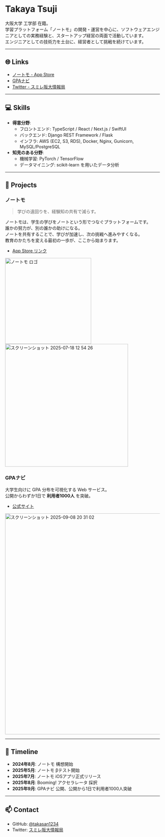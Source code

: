 # Takaya Tsuji

大阪大学 工学部 在籍。  
学習プラットフォーム「ノートモ」の開発・運営を中心に、ソフトウェアエンジニアとしての実務経験と、スタートアップ経営の両面で活動しています。  
エンジニアとしての技術力を土台に、経営者として挑戦を続けています。  

---

## 🌐 Links
- [ノートモ - App Store](https://apps.apple.com/jp/app/%E3%83%8E%E3%83%BC%E3%83%88%E3%83%A2/id6743961225)  
- [GPAナビ](https://gpa-survey.com)  
- [Twitter - スミレ阪大情報局](https://twitter.com/)  

---

## 💻 Skills
- **得意分野**:  
  - フロントエンド: TypeScript / React / Next.js / SwiftUI  
  - バックエンド: Django REST Framework / Flask  
  - インフラ: AWS (EC2, S3, RDS), Docker, Nginx, Gunicorn, MySQL/PostgreSQL  
- **知見のある分野**:  
  - 機械学習: PyTorch / TensorFlow  
  - データマイニング: scikit-learn を用いたデータ分析
---

## 🚀 Projects

### ノートモ

> 学びの遠回りを、経験知の共有で減らす。

ノートモは、学生の学びをノートという形でつなぐプラットフォームです。  
誰かの努力が、別の誰かの助けになる。  
ノートを共有することで、学びが加速し、次の挑戦へ進みやすくなる。  
教育のかたちを変える最初の一歩が、ここから始まります。  

- [App Store リンク](https://apps.apple.com/jp/app/%E3%83%8E%E3%83%BC%E3%83%88%E3%83%A2/id6743961225)

<img width="280" height="280" alt="ノートモ ロゴ" src="https://github.com/user-attachments/assets/e7bdf0eb-786b-4ddd-852d-b380bdfa2ae2" />

<img width="400" heitht="280" alt="スクリーンショット 2025-07-18 12 54 26" src="https://github.com/user-attachments/assets/f490149f-e486-454d-8932-411f94d2486a" />

### GPAナビ
大学生向けに GPA 分布を可視化する Web サービス。  
公開からわずか1日で **利用者1000人** を突破。  
- [公式サイト](https://gpa-survey.com)
  
<img width="862" height="720" alt="スクリーンショット 2025-09-08 20 31 02" src="https://github.com/user-attachments/assets/75d80b6c-8c66-4d89-86ed-14ee67044764" />


---

## 📅 Timeline

- **2024年8月**: ノートモ 構想開始  
- **2025年5月**: ノートモ βテスト開始  
- **2025年7月**: ノートモ iOSアプリ正式リリース  
- **2025年8月**: Booming! アクセラレータ 採択  
- **2025年9月**: GPAナビ 公開、公開から1日で利用者1000人突破  

---

## 📫 Contact
- GitHub: [@takasan1234](https://github.com/takasan1234)  
- Twitter: [スミレ阪大情報局](https://x.com/osaka89466)  
